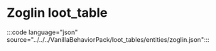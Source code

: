 # Zoglin loot_table

:::code language="json" source="../../../VanillaBehaviorPack/loot_tables/entities/zoglin.json":::